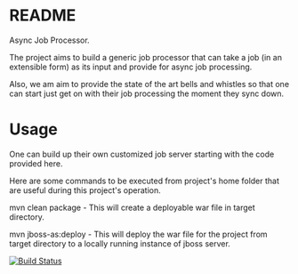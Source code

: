 README
======

Async Job Processor.

The project aims to build a generic job processor that can take a job (in an extensible form) as its input and 
provide for async job processing.

Also, we am aim to provide the state of the art bells and whistles so that one can start just get on with their 
job processing the moment they sync down.


Usage
=====

One can build up their own customized job server starting with the code provided here.

Here are some commands to be executed from project's home folder that are useful during this project's operation.

mvn clean package - 	This will create a deployable war file in target directory.

mvn jboss-as:deploy - 	This will deploy the war file for the project from target directory to a locally running instance of jboss server.

[![Build Status](https://travis-ci.org/eraser029/AsyncJobProcessor.svg?branch=master)](https://travis-ci.org/eraser029/AsyncJobProcessor)
